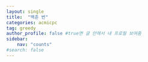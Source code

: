 ```yaml
---
layout: single
title:  "백준 번"
categories: acmicpc
tag: greedy
author_profile: false #true면 글 안에서 내 프로필 보여줌
sidebar: 
    nav: "counts"
#search: false
---
```


